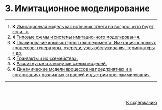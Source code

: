 #

<div id="md-top">
  <h1> 3. Имитационное моделирование </h1>
</div>

<hr/>
<ol>
  <li>❌ <a href="#_1">Имитационная модель как источник ответа на вопрос: «что будет, если…». </a></li>
  <li>❌ <a href="#_2">Типовые схемы и системы имитационного моделирования. </a></li>
  <li>❌ <a href="#_3">Планирование компьютерного эксперимента; Имитация основных процессов: генераторы, очереди, узлы обслуживания, терминаторы и др. </a></li>
  <li>❌ <a href="#_4">Транзакты и их «семейства». </a></li>
  <li>❌ <a href="#_5">Разомкнутые и замкнутые схемы моделей. </a></li>
  <li>❌ <a href="#_6">Динамические модели процессов на предприятиях и в организациях различных отраслей индустрии программирования. </a></li>
</ol>
<hr/>
<br />

##

<p align="right"><a href="#md-top">К содержанию</a></p>

